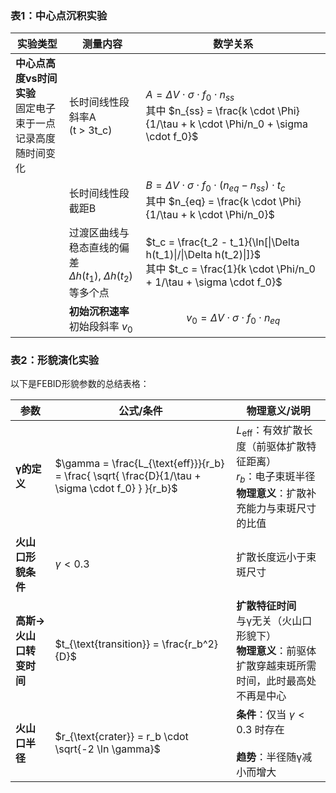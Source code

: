### 表1：中心点沉积实验

| 实验类型 | 测量内容 | 数学关系 |
|----------|----------|----------|
| **中心点高度vs时间实验**<br>固定电子束于一点<br>记录高度随时间变化 | 长时间线性段斜率A<br>(t > 3t_c) | $A = \Delta V \cdot \sigma \cdot f_0 \cdot n_{ss}$<br>其中 $n_{ss} = \frac{k \cdot \Phi}{1/\tau + k \cdot \Phi/n_0 + \sigma \cdot f_0}$ |
| | 长时间线性段截距B | $B = \Delta V \cdot \sigma \cdot f_0 \cdot (n_{eq} - n_{ss}) \cdot t_c$<br>其中 $n_{eq} = \frac{k \cdot \Phi}{1/\tau + k \cdot \Phi/n_0}$ |
| | 过渡区曲线与稳态直线的偏差<br>$\Delta h(t_1)$, $\Delta h(t_2)$等多个点 | $t_c = \frac{t_2 - t_1}{\ln[\|\Delta h(t_1)\|/\|\Delta h(t_2)\|]}$<br>其中 $t_c = \frac{1}{k \cdot \Phi/n_0 + 1/\tau + \sigma \cdot f_0}$ |
| | **初始沉积速率**<br>初始段斜率 $v_0$<br> | $$v_0 = \Delta V \cdot \sigma \cdot f_0 \cdot n_{eq}$$ |


### 表2：形貌演化实验

以下是FEBID形貌参数的总结表格：

| **参数**                | **公式/条件**                          | **物理意义/说明**                                                                 |
|-------------------------|----------------------------------------|---------------------------------------------------------------------------------|
| **γ的定义**             | $\gamma = \frac{L_{\text{eff}}}{r_b} = \frac{ \sqrt{ \frac{D}{1/\tau + \sigma \cdot f_0} } }{r_b}$ | $L_{\text{eff}}$：有效扩散长度（前驱体扩散特征距离）<br>$r_b$：电子束斑半径<br>**物理意义**：扩散补充能力与束斑尺寸的比值 |
| **火山口形貌条件**      | $\gamma < 0.3$                         | 扩散长度远小于束斑尺寸                     |
| **高斯→火山口转变时间** | $t_{\text{transition}} = \frac{r_b^2}{D}$ | **扩散特征时间**<br>与γ无关（火山口形貌下）<br>**物理意义**：前驱体扩散穿越束斑所需时间，此时最高处不再是中心 |
| **火山口半径**          | $r_{\text{crater}} = r_b \cdot \sqrt{-2 \ln \gamma}$ | **条件**：仅当 $\gamma < 0.3$ 时存在<br><br>**趋势**：半径随γ减小而增大 |
